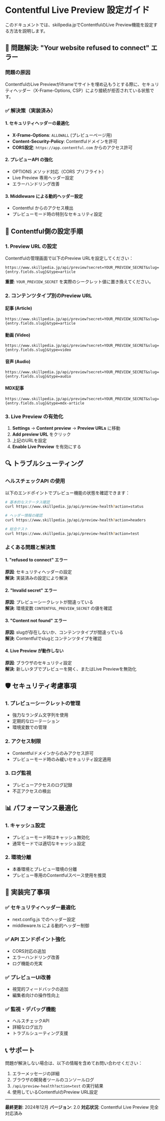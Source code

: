 # Contentful Live Preview 設定ガイド

このドキュメントでは、skillpedia.jpでContentfulのLive Preview機能を設定する方法を説明します。

## 🎯 問題解決: "Your website refused to connect" エラー

### 問題の原因
ContentfulのLive Previewがiframeでサイトを埋め込もうとする際に、セキュリティヘッダー（X-Frame-Options, CSP）により接続が拒否されている状態です。

### ✅ 解決策（実装済み）

#### 1. セキュリティヘッダーの最適化
- **X-Frame-Options**: `ALLOWALL` (プレビューページ用)
- **Content-Security-Policy**: Contentfulドメインを許可
- **CORS設定**: `https://app.contentful.com` からのアクセス許可

#### 2. プレビューAPI の強化
- OPTIONS メソッド対応（CORS プリフライト）
- Live Preview 専用ヘッダー設定
- エラーハンドリング改善

#### 3. Middleware による動的ヘッダー設定
- Contentful からのアクセス検出
- プレビューモード時の特別なセキュリティ設定

## 🔧 Contentful側の設定手順

### 1. Preview URL の設定

Contentfulの管理画面で以下のPreview URLを設定してください：

```
https://www.skillpedia.jp/api/preview?secret=YOUR_PREVIEW_SECRET&slug={entry.fields.slug}&type=article
```

**重要**: `YOUR_PREVIEW_SECRET` を実際のシークレット値に置き換えてください。

### 2. コンテンツタイプ別のPreview URL

#### 記事 (Article)
```
https://www.skillpedia.jp/api/preview?secret=YOUR_PREVIEW_SECRET&slug={entry.fields.slug}&type=article
```

#### 動画 (Video)
```
https://www.skillpedia.jp/api/preview?secret=YOUR_PREVIEW_SECRET&slug={entry.fields.slug}&type=video
```

#### 音声 (Audio)
```
https://www.skillpedia.jp/api/preview?secret=YOUR_PREVIEW_SECRET&slug={entry.fields.slug}&type=audio
```

#### MDX記事
```
https://www.skillpedia.jp/api/preview?secret=YOUR_PREVIEW_SECRET&slug={entry.fields.slug}&type=mdx-article
```

### 3. Live Preview の有効化

1. **Settings** → **Content preview** → **Preview URLs** に移動
2. **Add preview URL** をクリック
3. 上記のURLを設定
4. **Enable Live Preview** を有効にする

## 🔍 トラブルシューティング

### ヘルスチェックAPI の使用

以下のエンドポイントでプレビュー機能の状態を確認できます：

```bash
# 基本的なステータス確認
curl https://www.skillpedia.jp/api/preview-health?action=status

# ヘッダー情報の確認
curl https://www.skillpedia.jp/api/preview-health?action=headers

# 総合テスト
curl https://www.skillpedia.jp/api/preview-health?action=test
```

### よくある問題と解決策

#### 1. "refused to connect" エラー
**原因**: セキュリティヘッダーの設定  
**解決**: 実装済みの設定により解決

#### 2. "Invalid secret" エラー
**原因**: プレビューシークレットが間違っている  
**解決**: 環境変数 `CONTENTFUL_PREVIEW_SECRET` の値を確認

#### 3. "Content not found" エラー
**原因**: slugが存在しないか、コンテンツタイプが間違っている  
**解決**: Contentfulでslugとコンテンツタイプを確認

#### 4. Live Preview が動作しない
**原因**: ブラウザのセキュリティ設定  
**解決**: 新しいタブでプレビューを開く、またはLive Previewを無効化

## 🛡️ セキュリティ考慮事項

### 1. プレビューシークレットの管理
- 強力なランダム文字列を使用
- 定期的なローテーション
- 環境変数での管理

### 2. アクセス制限
- Contentfulドメインからのみアクセス許可
- プレビューモード時のみ緩いセキュリティ設定適用

### 3. ログ監視
- プレビューアクセスのログ記録
- 不正アクセスの検出

## 📊 パフォーマンス最適化

### 1. キャッシュ設定
- プレビューモード時はキャッシュ無効化
- 通常モードでは適切なキャッシュ設定

### 2. 環境分離
- 本番環境とプレビュー環境の分離
- プレビュー専用のContentfulスペース使用を推奨

## 🚀 実装完了事項

### ✅ セキュリティヘッダー最適化
- next.config.js でのヘッダー設定
- middleware.ts による動的ヘッダー制御

### ✅ API エンドポイント強化
- CORS対応の追加
- エラーハンドリング改善
- ログ機能の充実

### ✅ プレビューUI改善
- 視覚的フィードバックの追加
- 編集者向けの操作性向上

### ✅ 監視・デバッグ機能
- ヘルスチェックAPI
- 詳細なログ出力
- トラブルシューティング支援

## 📞 サポート

問題が解決しない場合は、以下の情報を含めてお問い合わせください：

1. エラーメッセージの詳細
2. ブラウザの開発者ツールのコンソールログ
3. `/api/preview-health?action=test` の実行結果
4. 使用しているContentfulのPreview URL設定

---

**最終更新**: 2024年12月
**バージョン**: 2.0
**対応状況**: Contentful Live Preview 完全対応済み
